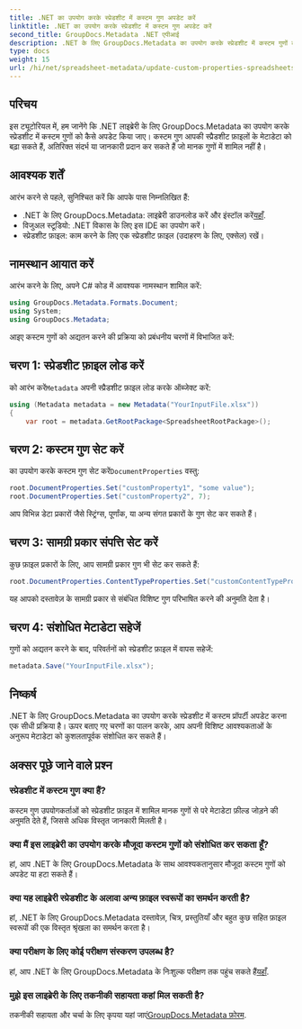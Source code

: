 ```yaml
---
title: .NET का उपयोग करके स्प्रेडशीट में कस्टम गुण अपडेट करें
linktitle: .NET का उपयोग करके स्प्रेडशीट में कस्टम गुण अपडेट करें
second_title: GroupDocs.Metadata .NET एपीआई
description: .NET के लिए GroupDocs.Metadata का उपयोग करके स्प्रेडशीट में कस्टम गुणों को अपडेट करने का तरीका जानें। यह ट्यूटोरियल आपके मेटाडेटा प्रबंधन कौशल को प्रभावी ढंग से बढ़ाता है।
type: docs
weight: 15
url: /hi/net/spreadsheet-metadata/update-custom-properties-spreadsheets/
---
```

## परिचय
इस ट्यूटोरियल में, हम जानेंगे कि .NET लाइब्रेरी के लिए GroupDocs.Metadata का उपयोग करके स्प्रेडशीट में कस्टम गुणों को कैसे अपडेट किया जाए। कस्टम गुण आपकी स्प्रैडशीट फ़ाइलों के मेटाडेटा को बढ़ा सकते हैं, अतिरिक्त संदर्भ या जानकारी प्रदान कर सकते हैं जो मानक गुणों में शामिल नहीं है।
## आवश्यक शर्तें
आरंभ करने से पहले, सुनिश्चित करें कि आपके पास निम्नलिखित हैं:
- .NET के लिए GroupDocs.Metadata: लाइब्रेरी डाउनलोड करें और इंस्टॉल करें[यहाँ](https://releases.groupdocs.com/metadata/net/).
- विजुअल स्टूडियो: .NET विकास के लिए इस IDE का उपयोग करें।
- स्प्रेडशीट फ़ाइल: काम करने के लिए एक स्प्रेडशीट फ़ाइल (उदाहरण के लिए, एक्सेल) रखें।

## नामस्थान आयात करें
आरंभ करने के लिए, अपने C# कोड में आवश्यक नामस्थान शामिल करें:
```csharp
using GroupDocs.Metadata.Formats.Document;
using System;
using GroupDocs.Metadata;
```

आइए कस्टम गुणों को अद्यतन करने की प्रक्रिया को प्रबंधनीय चरणों में विभाजित करें:
## चरण 1: स्प्रेडशीट फ़ाइल लोड करें
 को आरंभ करें`Metadata` अपनी स्प्रैडशीट फ़ाइल लोड करके ऑब्जेक्ट करें:
```csharp
using (Metadata metadata = new Metadata("YourInputFile.xlsx"))
{
    var root = metadata.GetRootPackage<SpreadsheetRootPackage>();
```
## चरण 2: कस्टम गुण सेट करें
 का उपयोग करके कस्टम गुण सेट करें`DocumentProperties` वस्तु:
```csharp
root.DocumentProperties.Set("customProperty1", "some value");
root.DocumentProperties.Set("customProperty2", 7);
```
आप विभिन्न डेटा प्रकारों जैसे स्ट्रिंग्स, पूर्णांक, या अन्य संगत प्रकारों के गुण सेट कर सकते हैं।
## चरण 3: सामग्री प्रकार संपत्ति सेट करें
कुछ फ़ाइल प्रकारों के लिए, आप सामग्री प्रकार गुण भी सेट कर सकते हैं:
```csharp
root.DocumentProperties.ContentTypeProperties.Set("customContentTypeProperty", "custom value");
```
यह आपको दस्तावेज़ के सामग्री प्रकार से संबंधित विशिष्ट गुण परिभाषित करने की अनुमति देता है।
## चरण 4: संशोधित मेटाडेटा सहेजें
गुणों को अद्यतन करने के बाद, परिवर्तनों को स्प्रेडशीट फ़ाइल में वापस सहेजें:
```csharp
metadata.Save("YourInputFile.xlsx");
```

## निष्कर्ष
.NET के लिए GroupDocs.Metadata का उपयोग करके स्प्रेडशीट में कस्टम प्रॉपर्टी अपडेट करना एक सीधी प्रक्रिया है। ऊपर बताए गए चरणों का पालन करके, आप अपनी विशिष्ट आवश्यकताओं के अनुरूप मेटाडेटा को कुशलतापूर्वक संशोधित कर सकते हैं।

## अक्सर पूछे जाने वाले प्रश्न
### स्प्रेडशीट में कस्टम गुण क्या हैं?
कस्टम गुण उपयोगकर्ताओं को स्प्रेडशीट फ़ाइल में शामिल मानक गुणों से परे मेटाडेटा फ़ील्ड जोड़ने की अनुमति देते हैं, जिससे अधिक विस्तृत जानकारी मिलती है।
### क्या मैं इस लाइब्रेरी का उपयोग करके मौजूदा कस्टम गुणों को संशोधित कर सकता हूँ?
हां, आप .NET के लिए GroupDocs.Metadata के साथ आवश्यकतानुसार मौजूदा कस्टम गुणों को अपडेट या हटा सकते हैं।
### क्या यह लाइब्रेरी स्प्रेडशीट के अलावा अन्य फ़ाइल स्वरूपों का समर्थन करती है?
हां, .NET के लिए GroupDocs.Metadata दस्तावेज़, चित्र, प्रस्तुतियाँ और बहुत कुछ सहित फ़ाइल स्वरूपों की एक विस्तृत श्रृंखला का समर्थन करता है।
### क्या परीक्षण के लिए कोई परीक्षण संस्करण उपलब्ध है?
 हां, आप .NET के लिए GroupDocs.Metadata के निःशुल्क परीक्षण तक पहुंच सकते हैं[यहाँ](https://releases.groupdocs.com/).
### मुझे इस लाइब्रेरी के लिए तकनीकी सहायता कहां मिल सकती है?
 तकनीकी सहायता और चर्चा के लिए कृपया यहां जाएं[GroupDocs.Metadata फ़ोरम](https://forum.groupdocs.com/c/metadata/14).